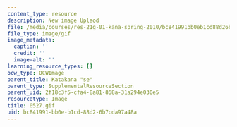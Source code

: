 ```yaml
---
content_type: resource
description: New image Uplaod
file: /media/courses/res-21g-01-kana-spring-2010/bc841991bb0eb1cd88d26b7cda97a48a_0527.gif
file_type: image/gif
image_metadata:
  caption: ''
  credit: ''
  image-alt: ''
learning_resource_types: []
ocw_type: OCWImage
parent_title: Katakana "se"
parent_type: SupplementalResourceSection
parent_uid: 2f18c3f5-cfa4-8a81-868a-31a294e030e5
resourcetype: Image
title: 0527.gif
uid: bc841991-bb0e-b1cd-88d2-6b7cda97a48a
---
```

